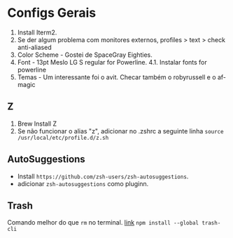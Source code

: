 # Configs Gerais

1. Install Iterm2. 
2. Se der algum problema com monitores externos, profiles > text > check anti-aliased
3. Color Scheme - Gostei de SpaceGray Eighties.
4. Font - 13pt Meslo LG S regular for Powerline.
4.1. Instalar fonts for powerline 
5. Temas - Um interessante foi o avit. Checar também o robyrussell e o af-magic

## Z 
1. Brew Install Z  
2. Se não funcionar o alias "z", adicionar no .zshrc a seguinte linha
`source /usr/local/etc/profile.d/z.sh`

## AutoSuggestions 
- Install `https://github.com/zsh-users/zsh-autosuggestions`. 
- adicionar `zsh-autosuggestions` como pluginn.

## Trash
Comando melhor do que `rm` no terminal. 
[link](https://github.com/sindresorhus/trash)
`npm install --global trash-cli`
